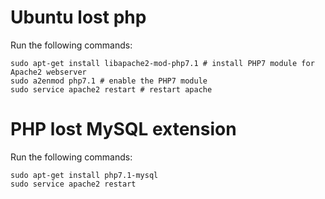 # Ubuntu lost php

Run the following commands:

```
sudo apt-get install libapache2-mod-php7.1 # install PHP7 module for Apache2 webserver
sudo a2enmod php7.1 # enable the PHP7 module
sudo service apache2 restart # restart apache
```

# PHP lost MySQL extension

Run the following commands:

```
sudo apt-get install php7.1-mysql
sudo service apache2 restart
```
